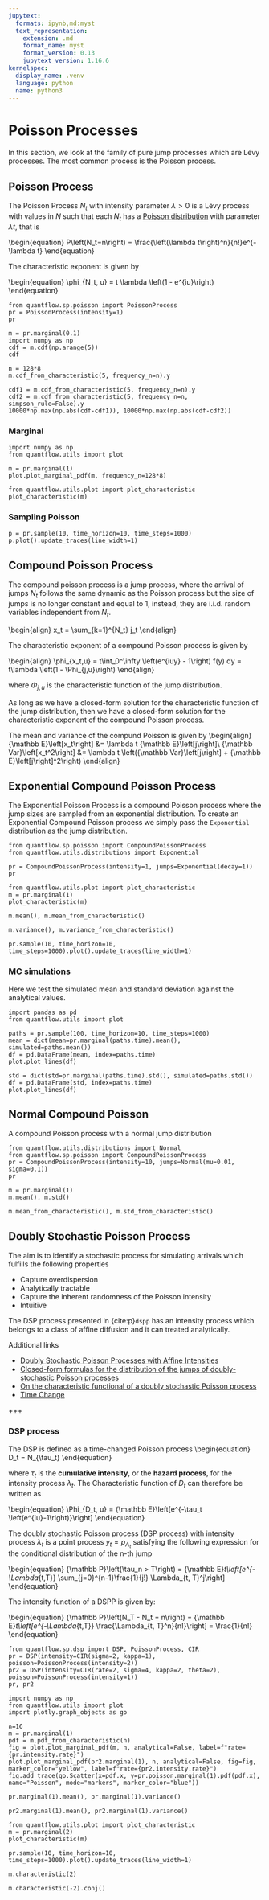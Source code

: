 ```yaml
---
jupytext:
  formats: ipynb,md:myst
  text_representation:
    extension: .md
    format_name: myst
    format_version: 0.13
    jupytext_version: 1.16.6
kernelspec:
  display_name: .venv
  language: python
  name: python3
---
```


# Poisson Processes

In this section, we look at the family of pure jump processes which are Lévy processes.
The most common process is the Poisson process.

## Poisson Process

The Poisson Process $N_t$ with intensity parameter $\lambda > 0$ is a Lévy process with values in $N$ such that each $N_t$ has a [Poisson distribution](https://en.wikipedia.org/wiki/Poisson_distribution) with parameter $\lambda t$, that is

\begin{equation}
    P\left(N_t=n\right) = \frac{\left(\lambda t\right)^n}{n!}e^{-\lambda t}
\end{equation}

The characteristic exponent is given by

\begin{equation}
\phi_{N_t, u} = t \lambda \left(1 - e^{iu}\right)
\end{equation}

```{code-cell} ipython3
from quantflow.sp.poisson import PoissonProcess
pr = PoissonProcess(intensity=1)
pr
```

```{code-cell} ipython3
m = pr.marginal(0.1)
import numpy as np
cdf = m.cdf(np.arange(5))
cdf
```

```{code-cell} ipython3
n = 128*8
m.cdf_from_characteristic(5, frequency_n=n).y
```

```{code-cell} ipython3
cdf1 = m.cdf_from_characteristic(5, frequency_n=n).y
cdf2 = m.cdf_from_characteristic(5, frequency_n=n, simpson_rule=False).y
10000*np.max(np.abs(cdf-cdf1)), 10000*np.max(np.abs(cdf-cdf2))
```

### Marginal

```{code-cell} ipython3
import numpy as np
from quantflow.utils import plot

m = pr.marginal(1)
plot.plot_marginal_pdf(m, frequency_n=128*8)
```

```{code-cell} ipython3
from quantflow.utils.plot import plot_characteristic
plot_characteristic(m)
```

### Sampling Poisson

```{code-cell} ipython3
p = pr.sample(10, time_horizon=10, time_steps=1000)
p.plot().update_traces(line_width=1)
```

## Compound Poisson Process

The compound poisson process is a jump process, where the arrival of jumps $N_t$ follows the same dynamic as the Poisson process but the size of jumps is no longer constant and equal to 1, instead, they are i.i.d. random variables independent from $N_t$.

\begin{align}
  x_t = \sum_{k=1}^{N_t} j_t
\end{align}

The characteristic exponent of a compound Poisson process is given by

\begin{align}
  \phi_{x_t,u} = t\int_0^\infty \left(e^{iuy} - 1\right) f(y) dy = t\lambda \left(1 - \Phi_{j,u}\right)
\end{align}

where $\Phi_{j,u}$ is the characteristic function of the jump distribution.

As long as we have a closed-form solution for the characteristic function of the jump distribution, then we have a closed-form solution for the characteristic exponent of the compound Poisson process.

The mean and variance of the compund Poisson is given by
\begin{align}
    {\mathbb E}\left[x_t\right] &= \lambda t {\mathbb E}\left[j\right]\\
    {\mathbb Var}\left[x_t^2\right] &= \lambda t \left({\mathbb Var}\left[j\right] + {\mathbb E}\left[j\right]^2\right)
\end{align}

## Exponential Compound Poisson Process

The Exponential Poisson Process is a compound Poisson process where the jump sizes are sampled from an exponential distribution. To create an Exponential Compound Poisson process we simply pass the `Exponential` distribution as the jump distribution.

```{code-cell} ipython3
from quantflow.sp.poisson import CompoundPoissonProcess
from quantflow.utils.distributions import Exponential

pr = CompoundPoissonProcess(intensity=1, jumps=Exponential(decay=1))
pr
```

```{code-cell} ipython3
from quantflow.utils.plot import plot_characteristic
m = pr.marginal(1)
plot_characteristic(m)
```

```{code-cell} ipython3
m.mean(), m.mean_from_characteristic()
```

```{code-cell} ipython3
m.variance(), m.variance_from_characteristic()
```

```{code-cell} ipython3
pr.sample(10, time_horizon=10, time_steps=1000).plot().update_traces(line_width=1)
```

### MC simulations

Here we test the simulated mean and standard deviation against the analytical values.

```{code-cell} ipython3
import pandas as pd
from quantflow.utils import plot

paths = pr.sample(100, time_horizon=10, time_steps=1000)
mean = dict(mean=pr.marginal(paths.time).mean(), simulated=paths.mean())
df = pd.DataFrame(mean, index=paths.time)
plot.plot_lines(df)
```

```{code-cell} ipython3
std = dict(std=pr.marginal(paths.time).std(), simulated=paths.std())
df = pd.DataFrame(std, index=paths.time)
plot.plot_lines(df)
```

## Normal Compound Poisson

A compound Poisson process with a normal jump distribution

```{code-cell} ipython3
from quantflow.utils.distributions import Normal
from quantflow.sp.poisson import CompoundPoissonProcess
pr = CompoundPoissonProcess(intensity=10, jumps=Normal(mu=0.01, sigma=0.1))
pr
```

```{code-cell} ipython3
m = pr.marginal(1)
m.mean(), m.std()
```

```{code-cell} ipython3
m.mean_from_characteristic(), m.std_from_characteristic()
```

## Doubly Stochastic Poisson Process

The aim is to identify a stochastic process for simulating arrivals which fulfills the following properties

* Capture overdispersion
* Analytically tractable
* Capture the inherent randomness of the Poisson intensity
* Intuitive

The DSP process presented in {cite:p}`dspp` has an intensity process which belongs to a class of affine diffusion and it can treated analytically.

Additional links

* [Doubly Stochastic Poisson Processes
with Affine Intensities](https://editorialexpress.com/cgi-bin/conference/download.cgi?db_name=sbe35&paper_id=179)
* [Closed-form formulas for the distribution of the jumps of
doubly-stochastic Poisson processes](https://arxiv.org/pdf/1701.00717.pdf)
* [On the characteristic functional of a doubly stochastic
Poisson process](http://hera.ugr.es/doi/16516588.pdf)
* [Time Change](http://www.stats.ox.ac.uk/~winkel/winkel15.pdf)

+++

### DSP process

The DSP is defined as a time-changed Poisson process
\begin{equation}
 D_t = N_{\tau_t}
\end{equation}

where $\tau_t$ is the **cumulative intensity**, or the **hazard process**, for the intensity process $\lambda_t$.
The Characteristic function of $D_t$ can therefore be written as

\begin{equation}
    \Phi_{D_t, u} = {\mathbb E}\left[e^{-\tau_t \left(e^{iu}-1\right)}\right]
\end{equation}


The doubly stochastic Poisson process (DSP process) with intensity process $\lambda_t$ is a point process $y_t = p_{\Lambda_t}$
satisfying the following expression for the conditional distribution of the n-th jump

\begin{equation}
{\mathbb P}\left(\tau_n > T\right) = {\mathbb E}_t\left[e^{-\Lambda_{t,T}} \sum_{j=0}^{n-1}\frac{1}{j!} \Lambda_{t, T}^j\right]
\end{equation}

The intensity function of a DSPP is given by:

\begin{equation}
{\mathbb P}\left(N_T - N_t = n\right) = {\mathbb E}_t\left[e^{-\Lambda_{t,T}} \frac{\Lambda_{t, T}^n}{n!}\right] = \frac{1}{n!}
\end{equation}

```{code-cell} ipython3
from quantflow.sp.dsp import DSP, PoissonProcess, CIR
pr = DSP(intensity=CIR(sigma=2, kappa=1), poisson=PoissonProcess(intensity=2))
pr2 = DSP(intensity=CIR(rate=2, sigma=4, kappa=2, theta=2), poisson=PoissonProcess(intensity=1))
pr, pr2
```

```{code-cell} ipython3
import numpy as np
from quantflow.utils import plot
import plotly.graph_objects as go

n=16
m = pr.marginal(1)
pdf = m.pdf_from_characteristic(n)
fig = plot.plot_marginal_pdf(m, n, analytical=False, label=f"rate={pr.intensity.rate}")
plot.plot_marginal_pdf(pr2.marginal(1), n, analytical=False, fig=fig, marker_color="yellow", label=f"rate={pr2.intensity.rate}")
fig.add_trace(go.Scatter(x=pdf.x, y=pr.poisson.marginal(1).pdf(pdf.x), name="Poisson", mode="markers", marker_color="blue"))
```

```{code-cell} ipython3
pr.marginal(1).mean(), pr.marginal(1).variance()
```

```{code-cell} ipython3
pr2.marginal(1).mean(), pr2.marginal(1).variance()
```

```{code-cell} ipython3
from quantflow.utils.plot import plot_characteristic
m = pr.marginal(2)
plot_characteristic(m)
```

```{code-cell} ipython3
pr.sample(10, time_horizon=10, time_steps=1000).plot().update_traces(line_width=1)
```

```{code-cell} ipython3
m.characteristic(2)
```

```{code-cell} ipython3
m.characteristic(-2).conj()
```
